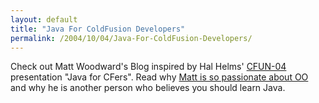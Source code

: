 ```yaml
---
layout: default
title: "Java For ColdFusion Developers"
permalink: /2004/10/04/Java-For-ColdFusion-Developers/
---
```


<P>Check out Matt Woodward's Blog inspired by Hal Helms' <A href="http://www.cfconf.org/CFUN-04/">CFUN-04</A> presentation "Java for CFers". Read why <A class="" href="http://www.mattwoodward.com/blog/index.cfm?mode=entry&amp;entry=2876FD4B-3048-2950-E0F2205637B12E77" target=_blank>Matt is so passionate about OO</A> and why he is another person who believes you should learn Java.</P>